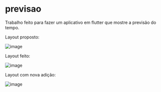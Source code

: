 # previsao

Trabalho feito para fazer um aplicativo em flutter que mostre a previsão do tempo.

Layout proposto:

![image](https://user-images.githubusercontent.com/75546113/129989907-fe24e2fb-bad7-411e-944a-61f4a8ec1b90.png)

Layout feito:

![image](https://user-images.githubusercontent.com/75546113/129989970-67a4b8d3-742b-4024-aa85-44e06ae6e651.png)

Layout com nova adição:

![image](https://user-images.githubusercontent.com/75546113/129992882-9bf10c90-7e48-446b-8568-2b61b07f13f8.png)
